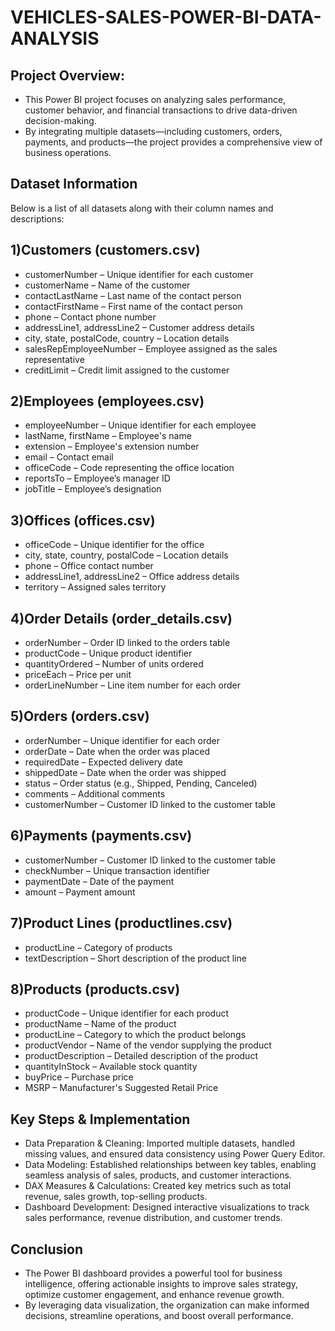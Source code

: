 # VEHICLES-SALES-POWER-BI-DATA-ANALYSIS

## Project Overview:
- This Power BI project focuses on analyzing sales performance, customer behavior, and financial transactions to drive data-driven decision-making.
- By integrating multiple datasets—including customers, orders, payments, and products—the project provides a comprehensive view of business operations.

## Dataset Information
Below is a list of all datasets along with their column names and descriptions:

## 1)Customers (customers.csv)

- customerNumber – Unique identifier for each customer
- customerName – Name of the customer
- contactLastName – Last name of the contact person
- contactFirstName – First name of the contact person
- phone – Contact phone number
- addressLine1, addressLine2 – Customer address details
- city, state, postalCode, country – Location details
- salesRepEmployeeNumber – Employee assigned as the sales representative
- creditLimit – Credit limit assigned to the customer

## 2)Employees (employees.csv)

- employeeNumber – Unique identifier for each employee
- lastName, firstName – Employee's name
- extension – Employee's extension number
- email – Contact email
- officeCode – Code representing the office location
- reportsTo – Employee’s manager ID
- jobTitle – Employee’s designation

## 3)Offices (offices.csv)

- officeCode – Unique identifier for the office
- city, state, country, postalCode – Location details
- phone – Office contact number
- addressLine1, addressLine2 – Office address details
- territory – Assigned sales territory

## 4)Order Details (order_details.csv)

- orderNumber – Order ID linked to the orders table
- productCode – Unique product identifier
- quantityOrdered – Number of units ordered
- priceEach – Price per unit
- orderLineNumber – Line item number for each order

## 5)Orders (orders.csv)

- orderNumber – Unique identifier for each order
- orderDate – Date when the order was placed
- requiredDate – Expected delivery date
- shippedDate – Date when the order was shipped
- status – Order status (e.g., Shipped, Pending, Canceled)
- comments – Additional comments
- customerNumber – Customer ID linked to the customer table

## 6)Payments (payments.csv)

- customerNumber – Customer ID linked to the customer table
- checkNumber – Unique transaction identifier
- paymentDate – Date of the payment
- amount – Payment amount

## 7)Product Lines (productlines.csv)

- productLine – Category of products
- textDescription – Short description of the product line

## 8)Products (products.csv)

- productCode – Unique identifier for each product
- productName – Name of the product
- productLine – Category to which the product belongs
- productVendor – Name of the vendor supplying the product
- productDescription – Detailed description of the product
- quantityInStock – Available stock quantity
- buyPrice – Purchase price
- MSRP – Manufacturer's Suggested Retail Price

## Key Steps & Implementation
- Data Preparation & Cleaning: Imported multiple datasets, handled missing values, and ensured data consistency using Power Query Editor.
- Data Modeling: Established relationships between key tables, enabling seamless analysis of sales, products, and customer interactions.
- DAX Measures & Calculations: Created key metrics such as total revenue, sales growth, top-selling products.
- Dashboard Development: Designed interactive visualizations to track sales performance, revenue distribution, and customer trends.

## Conclusion
- The Power BI dashboard provides a powerful tool for business intelligence, offering actionable insights to improve sales strategy, optimize customer engagement, and enhance revenue growth.
- By leveraging data visualization, the organization can make informed decisions, streamline operations, and boost overall performance.
  


